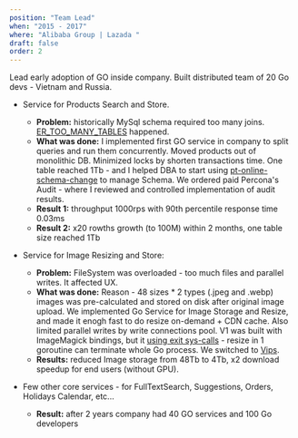 ```yaml
---
position: "Team Lead"
when: "2015 - 2017"
where: "Alibaba Group | Lazada "
draft: false
order: 2
---
```


Lead early adoption of GO inside company. Built distributed team of 20 Go devs - Vietnam and Russia. 

* Service for Products Search and Store. 
    * **Problem:** historically MySql schema required too many joins. [ER_TOO_MANY_TABLES](https://dev.mysql.com/doc/refman/8.0/en/server-error-reference.html#error_er_too_many_tables) happened. 
    * **What was done:** I implemented first GO service in company to split queries and run them concurrently. 
Moved products out of monolithic DB. Minimized locks by shorten transactions time. 
One table reached 1Tb - and I helped DBA to start using [pt-online-schema-change](https://www.percona.com/doc/percona-toolkit/LATEST/index.html) to manage Schema.
We ordered paid Percona's Audit - where I reviewed and controlled implementation of audit results. 
    * **Result 1:** throughput 1000rps with 90th percentile response time 0.03ms
    * **Result 2:** x20 rowths growth (to 100M) within 2 months, one table size reached 1Tb

* Service for Image Resizing and Store: 
    * **Problem:** FileSystem was overloaded - too much files and parallel writes. It affected UX. 
    * **What was done:** Reason - 48 sizes * 2 types (.jpeg and .webp) images was pre-calculated and stored on disk after original image upload. We implemented Go Service for Image Storage and Resize, and made it enogh fast to do resize on-demand + CDN cache. Also limited parallel writes by write connections pool. V1 was built with ImageMagick bindings, but it [using exit sys-calls](https://github.com/ImageMagick/ImageMagick/search?l=C&q=exit) - resize in 1 goroutine can terminate whole Go process. We switched to [Vips](https://github.com/davidbyttow/govips).
    * **Results:** reduced Image storage from 48Tb to 4Tb, x2 download speedup for end users (without GPU). 

* Few other core services - for FullTextSearch, Suggestions, Orders, Holidays Calendar, etc... 
    * **Result:** after 2 years company had 40 GO services and 100 Go developers



